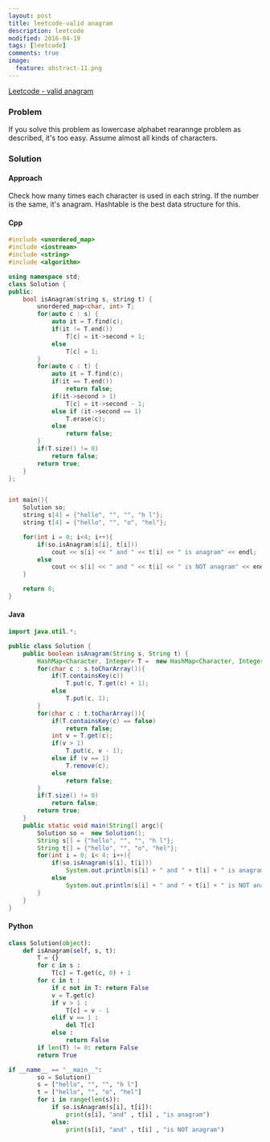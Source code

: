 ```yaml
---
layout: post
title: leetcode-valid anagram
description: leetcode
modified: 2016-04-19
tags: [leetcode]
comments: true
image:
  feature: abstract-11.png
---
```

[Leetcode - valid anagram](https://leetcode.com/problems/valid-anagram/)

### Problem

If you solve this problem as lowercase alphabet rearannge problem as described, it's too easy. Assume almost all kinds of characters.  

### Solution

#### Approach

Check how many times each character is used in each string. If the number is the same, it's anagram. Hashtable is the best data structure for this.  

#### Cpp

```cpp
#include <unordered_map>
#include <iostream>
#include <string>
#include <algorithm>

using namespace std;
class Solution {
public:
    bool isAnagram(string s, string t) {
		unordered_map<char, int> T;	        
		for(auto c : s) {
			auto it = T.find(c);
			if(it != T.end())
				T[c] = it->second + 1;
			else
				T[c] = 1;
		}
		for(auto c : t) {
			auto it = T.find(c);
			if(it == T.end())
				return false;	
			if(it->second > 1)
				T[c] = it->second - 1;
			else if (it->second == 1)
				T.erase(c);	
			else 
				return false;
		}
		if(T.size() != 0)
			return false;
		return true;
    }
};


int main(){
	Solution so;
	string s[4] = {"hello", "", "", "h l"};
	string t[4] = {"hello", "", "o", "hel"};

	for(int i = 0; i<4; i++){
		if(so.isAnagram(s[i], t[i]))
			cout << s[i] << " and " << t[i] << " is anagram" << endl;
		else 
			cout << s[i] << " and " << t[i] << " is NOT anagram" << endl;
	}

	return 0;
}
```

#### Java

```java
import java.util.*;

public class Solution {
    public boolean isAnagram(String s, String t) {
    	HashMap<Character, Integer> T =  new HashMap<Character, Integer>();
    	for(char c : s.toCharArray()){
    		if(T.containsKey(c))
	    		T.put(c, T.get(c) + 1);
	    	else 
	    		T.put(c, 1);
    	}
    	for(char c : t.toCharArray()){
    		if(T.containsKey(c) == false)
    			return false;
    		int v = T.get(c);
    		if(v > 1)
    			T.put(c, v - 1);
    		else if (v == 1)
    			T.remove(c);
    		else 
    			return false;
    	}
    	if(T.size() != 0)
    		return false;
    	return true;
    }
  	public static void main(String[] argc){
  		Solution so =  new Solution();
		String s[] = {"hello", "", "", "h l"};
		String t[] = {"hello", "", "o", "hel"};
		for(int i = 0; i< 4; i++){
			if(so.isAnagram(s[i], t[i]))
				System.out.println(s[i] + " and " + t[i] + " is anagram");
			else
				System.out.println(s[i] + " and " + t[i] + " is NOT anagram");
		}	
  	} 
}
```

#### Python

```python
class Solution(object):
    def isAnagram(self, s, t):
    	T = {}
    	for c in s :
    		T[c] = T.get(c, 0) + 1
    	for c in t :
    		if c not in T: return False
    		v = T.get(c)  
    		if v > 1 : 
    			T[c] = v - 1
    		elif v == 1 :
    			del T[c]
    		else :
    			return False
    	if len(T) != 0: return False
    	return True

if __name__ == "__main__":
		so = Solution()
		s = ["hello", "", "", "h l"]
		t = ["hello", "", "o", "hel"]
		for i in range(len(s)):
			if so.isAnagram(s[i], t[i]):
				print(s[i], "and" , t[i] , "is anagram")
			else:
				print(s[i], "and" , t[i] , "is NOT anagram")
```
